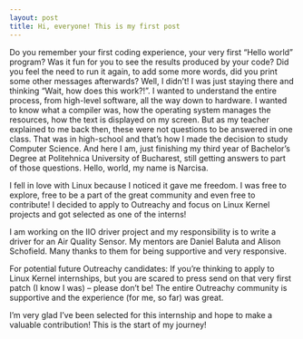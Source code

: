 ```yaml
---
layout: post
title: Hi, everyone! This is my first post
---
```


   Do you remember your first coding experience, your very first “Hello world” program? Was it fun for you to see the results produced by your code? Did you feel the need to run it again, to add some more words, did you print some other messages afterwards? Well, I didn’t! I was just staying there and thinking “Wait, how does this work?!”. I wanted to understand the entire process, from high-level software, all the way down to hardware. I wanted to know what a compiler was, how the operating system manages the resources, how the text is displayed on my screen. But as my teacher explained to me back then, these were not questions to be answered in one class. That was in high-school and that’s how I made the decision to study Computer Science.  And here I am, just finishing my third year of Bachelor’s Degree at Politehnica University of Bucharest, still getting answers to part of those questions.
Hello, world, my name is Narcisa.  

   I fell in love with Linux because I noticed it gave me freedom. I was free to explore, free to be a part of the great community and even free to contribute! I decided to apply to Outreachy and focus on Linux Kernel projects and got selected as one of the interns!  
 
   I am working on the IIO driver project and my responsibility is to write a driver for an Air Quality Sensor. My mentors are Daniel Baluta and Alison Schofield. Many thanks to them for being supportive and very responsive.  

   For potential future Outreachy candidates: If you’re thinking to apply to Linux Kernel internships, but you are scared to press send on that very first patch (I know I was) – please don’t be! The entire Outreachy community is supportive and the experience (for me, so far) was great.  

   I’m very glad I’ve been selected for this internship and hope to make a valuable contribution! This is the start of my journey!

